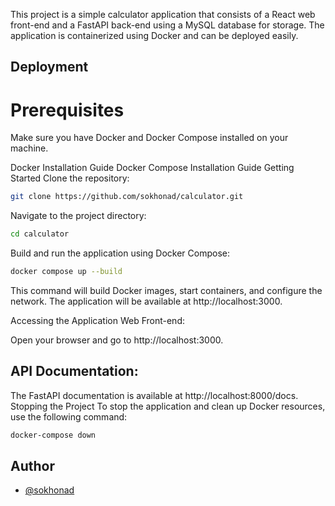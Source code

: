 This project is a simple calculator application that consists of a React web front-end and a FastAPI back-end using a MySQL database for storage.
The application is containerized using Docker and can be deployed easily.

## Deployment
# Prerequisites

Make sure you have Docker and Docker Compose installed on your machine.

Docker Installation Guide
Docker Compose Installation Guide
Getting Started
Clone the repository:
```bash
git clone https://github.com/sokhonad/calculator.git
```
Navigate to the project directory:

```bash
cd calculator
```
Build and run the application using Docker Compose:

```bash
docker compose up --build
```
This command will build Docker images, start containers, and configure the network. The application will be available at http://localhost:3000.

Accessing the Application
Web Front-end:

Open your browser and go to http://localhost:3000.

## API Documentation:

The FastAPI documentation is available at http://localhost:8000/docs.
Stopping the Project
To stop the application and clean up Docker resources, use the following command:

```bash
docker-compose down
```

## Author
- [@sokhonad](https://github.com/sokhonad)
